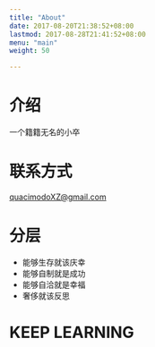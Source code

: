 ```yaml
---
title: "About"
date: 2017-08-20T21:38:52+08:00
lastmod: 2017-08-28T21:41:52+08:00
menu: "main"
weight: 50

---
```


# 介绍
一个籍籍无名的小卒

# 联系方式
quacimodoXZ@gmail.com

# 分层

- 能够生存就该庆幸
- 能够自制就是成功
- 能够自洽就是幸福
- 奢侈就该反思



# KEEP LEARNING


